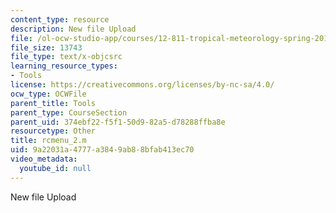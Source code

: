 ```yaml
---
content_type: resource
description: New file Upload
file: /ol-ocw-studio-app/courses/12-811-tropical-meteorology-spring-2011/9a22031a4777a3849ab88bfab413ec70_rcmenu_2.m
file_size: 13743
file_type: text/x-objcsrc
learning_resource_types:
- Tools
license: https://creativecommons.org/licenses/by-nc-sa/4.0/
ocw_type: OCWFile
parent_title: Tools
parent_type: CourseSection
parent_uid: 374ebf22-f5f1-50d9-82a5-d78288ffba8e
resourcetype: Other
title: rcmenu_2.m
uid: 9a22031a-4777-a384-9ab8-8bfab413ec70
video_metadata:
  youtube_id: null
---
```

New file Upload